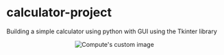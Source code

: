 # calculator-project
Building a simple calculator using python with GUI using the Tkinter library
<p align="center">
  <img src="[https://github.com/waldyr/Sublime-Installer/blob/master/sublime_text.png?raw=true](https://github.com/user-attachments/assets/6209cb9a-a26e-4991-a845-e274067871cf)" alt="Compute's custom image"/>
</p>

